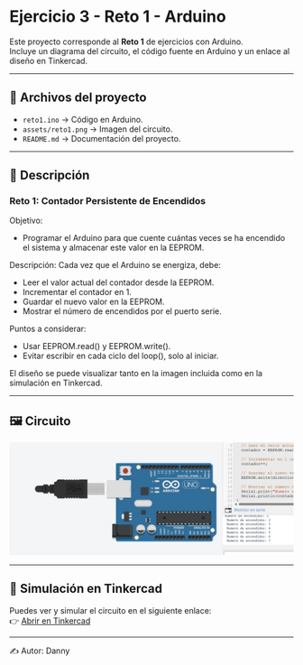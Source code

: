 # Ejercicio 3 - Reto 1 - Arduino

Este proyecto corresponde al **Reto 1** de ejercicios con Arduino.  
Incluye un diagrama del circuito, el código fuente en Arduino y un enlace al diseño en Tinkercad.  

---

## 📂 Archivos del proyecto

- `reto1.ino` → Código en Arduino.
- `assets/reto1.png` → Imagen del circuito.
- `README.md` → Documentación del proyecto.

---

## 📝 Descripción

### Reto 1: Contador Persistente de Encendidos
Objetivo:
- Programar el Arduino para que cuente cuántas veces se ha encendido el sistema y almacenar este valor en la EEPROM.

Descripción:
Cada vez que el Arduino se energiza, debe:
- Leer el valor actual del contador desde la EEPROM.
- Incrementar el contador en 1.
- Guardar el nuevo valor en la EEPROM.
- Mostrar el número de encendidos por el puerto serie.

Puntos a considerar:
- Usar EEPROM.read() y EEPROM.write().
- Evitar escribir en cada ciclo del loop(), solo al iniciar.

El diseño se puede visualizar tanto en la imagen incluida como en la simulación en Tinkercad.

---

## 🖼️ Circuito

![Circuito Reto 1](./assets/reto1.jpeg)

---

## 🔗 Simulación en Tinkercad

Puedes ver y simular el circuito en el siguiente enlace:  
👉 [Abrir en Tinkercad](https://www.tinkercad.com/things/9c6riezCBqF-reto-31)

---

✍️ Autor: Danny
